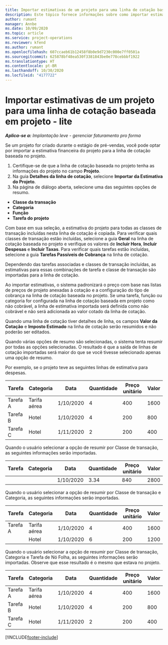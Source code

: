 ```yaml
---
title: Importar estimativas de um projeto para uma linha de cotação baseada em projeto - lite
description: Este tópico fornece informações sobre como importar estimativas de um projeto para uma linha de cotação.
author: rumant
manager: Annbe
ms.date: 10/09/2020
ms.topic: article
ms.service: project-operations
ms.reviewer: kfend
ms.author: rumant
ms.openlocfilehash: 607ccaeb61b12458f8b0e9d7230c000e7ff0501a
ms.sourcegitcommit: 625878bf48ea530f3381843be0e778cebbbf1922
ms.translationtype: HT
ms.contentlocale: pt-BR
ms.lasthandoff: 10/30/2020
ms.locfileid: "4177722"
---
```

# <a name="import-estimates-for-a-project-to-a-project-based-quote-line---lite"></a>Importar estimativas de um projeto para uma linha de cotação baseada em projeto - lite

_**Aplica-se a:** Implantação leve - gerenciar faturamento pro forma_

Se um projeto for criado durante o estágio de pré-vendas, você pode optar por importar a estimativa financeira do projeto para a linha de cotação baseada no projeto.

1. Certifique-se de que a linha de cotação baseada no projeto tenha as informações do projeto no campo **Projeto**.
2. Na guia **Detalhes da linha de cotação**, selecione **Importar da Estimativa do Projeto**.
3. Na página de diálogo aberta, selecione uma das seguintes opções de resumo.

  - **Classe da transação**
  - **Categoria**
  - **Função** 
  - **Tarefa do projeto**

Com base em sua seleção, a estimativa do projeto para todas as classes de transação incluídas nesta linha de cotação é copiada. Para verificar quais classes de transação estão incluídas, selecione a guia **Geral** na linha de cotação baseada no projeto e verifique os valores de **Incluir Hora**, **Incluir Despesas** e **Incluir Taxas**.  Para verificar quais tarefas estão incluídas, selecione a guia **Tarefas Passíveis de Cobrança** na linha de cotação.

Dependendo das tarefas associadas e classes de transação incluídas, as estimativas para essas combinações de tarefa e classe de transação são importadas para a linha de cotação.

Ao importar estimativas, o sistema padronizará o preço com base nas listas de preços de projeto anexadas à cotação e a configuração do tipo de cobrança na linha de cotação baseada no projeto. Se uma tarefa, função ou categoria for configurada na linha de cotação baseada em projeto como não cobrável, a linha de estimativa importada será definida como não cobrável e não será adicionada ao valor cotado da linha de cotação.

Quando uma linha de cotação tiver detalhes de linha, os campos **Valor da Cotação** e **Imposto Estimado** na linha de cotação serão resumidos e não poderão ser editados.

Quando várias opções de resumo são selecionadas, o sistema tenta resumir por todas as opções selecionadas. O resultado é que a saída de linhas de cotação importadas será maior do que se você tivesse selecionado apenas uma opção de resumo.

Por exemplo, se o projeto teve as seguintes linhas de estimativa para despesas.

| Tarefa | Categoria | Data | Quantidade | Preço unitário | Valor |
| --- | --- | --- | --- | --- | --- |
| Tarefa A | Tarifa aérea | 1/10/2020 | 4 | 400 | 1600 |
| Tarefa B | Hotel | 1/10/2020 | 4 | 200 | 800 |
| Tarefa C | Hotel | 1/11/2020 | 2 | 200 | 400 |

Quando o usuário selecionar a opção de resumir por Classe de transação, as seguintes informações serão importadas.

| Tarefa | Categoria | Data | Quantidade | Preço unitário | Valor |
| --- | --- | --- | --- | --- | --- |
|||1/10/2020 | 3.34 | 840 | 2800 |

Quando o usuário selecionar a opção de resumir por Classe de transação e Categoria, as seguintes informações serão importadas.

| Tarefa | Categoria | Data | Quantidade | Preço unitário | Valor |
| --- | --- | --- | --- | --- | --- |
| Tarefa A | Tarifa aérea | 1/10/2020 | 4 | 400 | 1600 |
| | Hotel | 1/10/2020 | 6 | 200 | 1200 |

Quando o usuário selecionar a opção de resumir por Classe de transação, Categoria e Tarefa de Nó Folha, as seguintes informações serão importadas. Observe que esse resultado é o mesmo que estava no projeto.

| Tarefa | Categoria | Data | Quantidade | Preço unitário | Valor |
| --- | --- | --- | --- | --- | --- |
| Tarefa A | Tarifa aérea | 1/10/2020 | 4 | 400 | 1600 |
| Tarefa B | Hotel | 1/10/2020 | 4 | 200 | 800 |
| Tarefa C | Hotel | 1/11/2020 | 2 | 200 | 400 |


[!INCLUDE[footer-include](../../includes/footer-banner.md)]